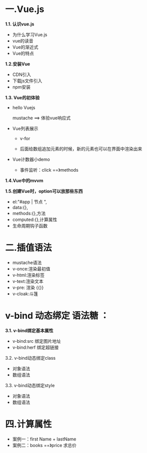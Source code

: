 <h1> 一.Vue.js

</h1>

**1.1. 认识vue.js**

- 为什么学习Vue.js
- vue的读音
- Vue的渐近式
- Vue的特点

**1.2.安装Vue**

- CDN引入
- 下载js文件引入
- npm安装

**1.3. Vue的初体验**

- hello Vuejs

  mustache  ==> 体验vue响应式



- Vue列表展示

  - v-for

  - 后面给数组追加元素的时候，新的元素也可以在界面中渲染出来

- Vue计数器小demo
  - 事件监听：click ==》methods

**1.4.Vue中的mvvm**



**1.5.创建Vue时，option可以放那些东西**

- el:"#app | 节点 ",
- data:{},
- methods:{},方法
- computed:{},计算属性
- 生命周期钩子函数



<h1> 二.插值语法
    
</h1>

- mustache语法
- v-once:渲染最初值
- v-html:渲染标签
- v-text:渲染文本
- v-pre: 渲染 {{}}
- v-cloak:斗篷



<h1> v-bind 动态绑定  语法糖 ：
    
</h1>

**3.1. v-bind绑定基本属性**

- v-bind:src 绑定图片地址
- v-bind:herf  绑定超链接

3.2. v-bind动态绑定class

- 对象语法
- 数组语法

3.3. v-bind动态绑定style

- 对象语法
- 数组语法

<h1> 四.计算属性
    
</h1>

- 案例一：first Name + lastName 
- 案例二：books ==》price  求总价







































































































































